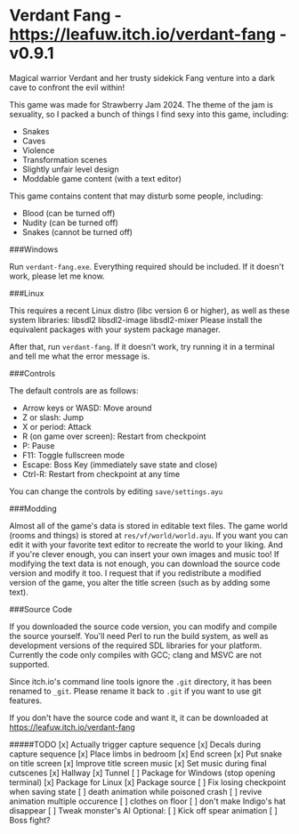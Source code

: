 Verdant Fang - https://leafuw.itch.io/verdant-fang - v0.9.1
============

Magical warrior Verdant and her trusty sidekick Fang venture into a dark cave to
confront the evil within!

This game was made for Strawberry Jam 2024.  The theme of the jam is sexuality,
so I packed a bunch of things I find sexy into this game, including:
  - Snakes
  - Caves
  - Violence
  - Transformation scenes
  - Slightly unfair level design
  - Moddable game content (with a text editor)

This game contains content that may disturb some people, including:
  - Blood (can be turned off)
  - Nudity (can be turned off)
  - Snakes (cannot be turned off)

###Windows

Run `verdant-fang.exe`.  Everything required should be included.  If it doesn't
work, please let me know.

###Linux

This requires a recent Linux distro (libc version 6 or higher), as well as these
system libraries:
   libsdl2 libsdl2-image libsdl2-mixer
Please install the equivalent packages with your system package manager.

After that, run `verdant-fang`.  If it doesn't work, try running it in a
terminal and tell me what the error message is.

###Controls

The default controls are as follows:
  - Arrow keys or WASD: Move around
  - Z or slash: Jump
  - X or period: Attack
  - R (on game over screen): Restart from checkpoint
  - P: Pause
  - F11: Toggle fullscreen mode
  - Escape: Boss Key (immediately save state and close)
  - Ctrl-R: Restart from checkpoint at any time

You can change the controls by editing `save/settings.ayu`

###Modding

Almost all of the game's data is stored in editable text files.  The game world
(rooms and things) is stored at `res/vf/world/world.ayu`.  If you want you can
edit it with your favorite text editor to recreate the world to your liking.
And if you're clever enough, you can insert your own images and music too!  If
modifying the text data is not enough, you can download the source code version
and modify it too.  I request that if you redistribute a modified version of the
game, you alter the title screen (such as by adding some text).

###Source Code

If you downloaded the source code version, you can modify and compile the source
yourself.  You'll need Perl to run the build system, as well as development
versions of the required SDL libraries for your platform.  Currently the code
only compiles with GCC; clang and MSVC are not supported.

Since itch.io's command line tools ignore the `.git` directory, it has been
renamed to `_git`.  Please rename it back to `.git` if you want to use git
features.

If you don't have the source code and want it, it can be downloaded at
https://leafuw.itch.io/verdant-fang

#####TODO
[x] Actually trigger capture sequence
[x] Decals during capture sequence
[x] Place limbs in bedroom
[x] End screen
[x] Put snake on title screen
[x] Improve title screen music
[x] Set music during final cutscenes
[x] Hallway
[x] Tunnel
[ ] Package for Windows (stop opening terminal)
[x] Package for Linux
[x] Package source
[ ] Fix losing checkpoint when saving state
[ ] death animation while poisoned crash
[ ] revive animation multiple occurence
[ ] clothes on floor
[ ] don't make Indigo's hat disappear
[ ] Tweak monster's AI
Optional:
[ ] Kick off spear animation
[ ] Boss fight?
